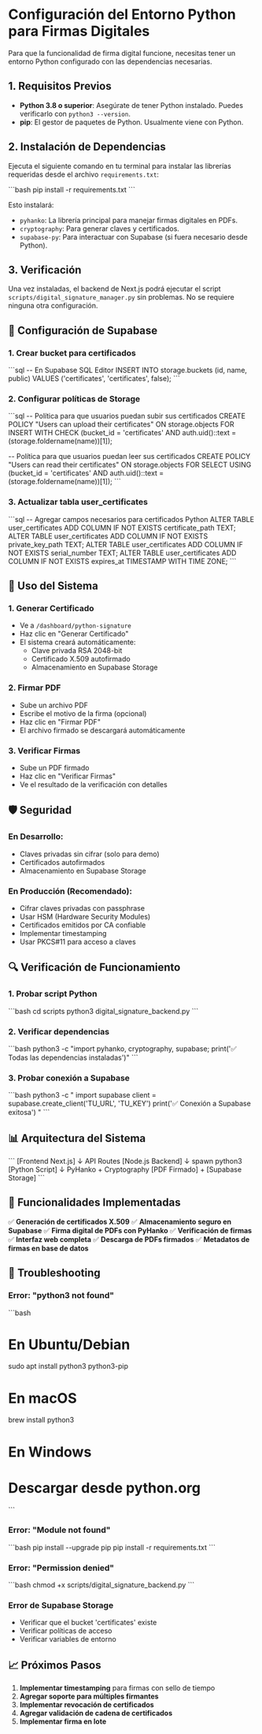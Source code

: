 # Configuración del Entorno Python para Firmas Digitales

Para que la funcionalidad de firma digital funcione, necesitas tener un entorno Python configurado con las dependencias necesarias.

## 1. Requisitos Previos

- **Python 3.8 o superior**: Asegúrate de tener Python instalado. Puedes verificarlo con `python3 --version`.
- **pip**: El gestor de paquetes de Python. Usualmente viene con Python.

## 2. Instalación de Dependencias

Ejecuta el siguiente comando en tu terminal para instalar las librerías requeridas desde el archivo `requirements.txt`:

\`\`\`bash
pip install -r requirements.txt
\`\`\`

Esto instalará:
- `pyhanko`: La librería principal para manejar firmas digitales en PDFs.
- `cryptography`: Para generar claves y certificados.
- `supabase-py`: Para interactuar con Supabase (si fuera necesario desde Python).

## 3. Verificación

Una vez instaladas, el backend de Next.js podrá ejecutar el script `scripts/digital_signature_manager.py` sin problemas. No se requiere ninguna otra configuración.

## 🚀 Configuración de Supabase

### 1. **Crear bucket para certificados**
\`\`\`sql
-- En Supabase SQL Editor
INSERT INTO storage.buckets (id, name, public) 
VALUES ('certificates', 'certificates', false);
\`\`\`

### 2. **Configurar políticas de Storage**
\`\`\`sql
-- Política para que usuarios puedan subir sus certificados
CREATE POLICY "Users can upload their certificates" ON storage.objects
FOR INSERT WITH CHECK (bucket_id = 'certificates' AND auth.uid()::text = (storage.foldername(name))[1]);

-- Política para que usuarios puedan leer sus certificados
CREATE POLICY "Users can read their certificates" ON storage.objects
FOR SELECT USING (bucket_id = 'certificates' AND auth.uid()::text = (storage.foldername(name))[1]);
\`\`\`

### 3. **Actualizar tabla user_certificates**
\`\`\`sql
-- Agregar campos necesarios para certificados Python
ALTER TABLE user_certificates ADD COLUMN IF NOT EXISTS certificate_path TEXT;
ALTER TABLE user_certificates ADD COLUMN IF NOT EXISTS private_key_path TEXT;
ALTER TABLE user_certificates ADD COLUMN IF NOT EXISTS serial_number TEXT;
ALTER TABLE user_certificates ADD COLUMN IF NOT EXISTS expires_at TIMESTAMP WITH TIME ZONE;
\`\`\`

## 🔧 Uso del Sistema

### 1. **Generar Certificado**
- Ve a `/dashboard/python-signature`
- Haz clic en "Generar Certificado"
- El sistema creará automáticamente:
  - Clave privada RSA 2048-bit
  - Certificado X.509 autofirmado
  - Almacenamiento en Supabase Storage

### 2. **Firmar PDF**
- Sube un archivo PDF
- Escribe el motivo de la firma (opcional)
- Haz clic en "Firmar PDF"
- El archivo firmado se descargará automáticamente

### 3. **Verificar Firmas**
- Sube un PDF firmado
- Haz clic en "Verificar Firmas"
- Ve el resultado de la verificación con detalles

## 🛡️ Seguridad

### **En Desarrollo:**
- Claves privadas sin cifrar (solo para demo)
- Certificados autofirmados
- Almacenamiento en Supabase Storage

### **En Producción (Recomendado):**
- Cifrar claves privadas con passphrase
- Usar HSM (Hardware Security Modules)
- Certificados emitidos por CA confiable
- Implementar timestamping
- Usar PKCS#11 para acceso a claves

## 🔍 Verificación de Funcionamiento

### 1. **Probar script Python**
\`\`\`bash
cd scripts
python3 digital_signature_backend.py
\`\`\`

### 2. **Verificar dependencias**
\`\`\`bash
python3 -c "import pyhanko, cryptography, supabase; print('✅ Todas las dependencias instaladas')"
\`\`\`

### 3. **Probar conexión a Supabase**
\`\`\`bash
python3 -c "
import supabase
client = supabase.create_client('TU_URL', 'TU_KEY')
print('✅ Conexión a Supabase exitosa')
"
\`\`\`

## 📊 Arquitectura del Sistema

\`\`\`
[Frontend Next.js]
       ↓ API Routes
[Node.js Backend]
       ↓ spawn python3
[Python Script]
       ↓ PyHanko + Cryptography
[PDF Firmado] + [Supabase Storage]
\`\`\`

## 🎯 Funcionalidades Implementadas

✅ **Generación de certificados X.509**
✅ **Almacenamiento seguro en Supabase**
✅ **Firma digital de PDFs con PyHanko**
✅ **Verificación de firmas**
✅ **Interfaz web completa**
✅ **Descarga de PDFs firmados**
✅ **Metadatos de firmas en base de datos**

## 🚨 Troubleshooting

### **Error: "python3 not found"**
\`\`\`bash
# En Ubuntu/Debian
sudo apt install python3 python3-pip

# En macOS
brew install python3

# En Windows
# Descargar desde python.org
\`\`\`

### **Error: "Module not found"**
\`\`\`bash
pip install --upgrade pip
pip install -r requirements.txt
\`\`\`

### **Error: "Permission denied"**
\`\`\`bash
chmod +x scripts/digital_signature_backend.py
\`\`\`

### **Error de Supabase Storage**
- Verificar que el bucket 'certificates' existe
- Verificar políticas de acceso
- Verificar variables de entorno

## 📈 Próximos Pasos

1. **Implementar timestamping** para firmas con sello de tiempo
2. **Agregar soporte para múltiples firmantes**
3. **Implementar revocación de certificados**
4. **Agregar validación de cadena de certificados**
5. **Implementar firma en lote**
